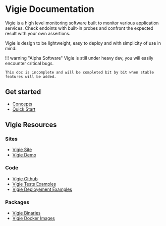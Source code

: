 # Vigie Documentation

Vigie is a high level monitoring software built to monitor various application services. Check endoints with built-in probes and confront the expected result with your own assertions.

Vigie is design to be lightweight, easy to deploy and with simplicity of use in mind.

!!! warning "Alpha Software"
    Vigie is still under heavy dev, you will easily encounter critical bugs.

    This doc is incomplete and will be completed bit by bit when stable features will be added.

## Get started

* [Concepts](./get_started/concepts.md)
* [Quick Start](./get_started/quick_start.md)

## Vigie Resources

### Sites
* [Vigie Site](https://vigie.dev)
* [Vigie Demo](https;//vigie.dev/demo)

### Code
* [Vigie Github](https://github.com/Vincoll/vigie)
* [Vigie Tests Examples](https://github.com/Vincoll/vigie)
* [Vigie Deployement Examples](https://github.com/Vincoll/vigie)

### Packages
* [Vigie Binaries](https://github.com/Vincoll/vigie/releases)
* [Vigie Docker Images](https://docker)